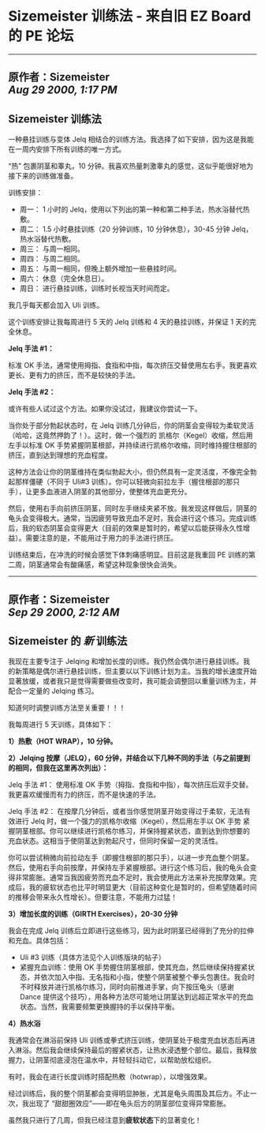 # Sizemeister 训练法 - 来自旧 EZ Board 的 PE 论坛

---
原作者：**Sizemeister**  
_Aug 29 2000, 1:17 PM_
---

## Sizemeister 训练法

一种悬挂训练与变体 Jelq 相结合的训练方法。我选择了如下安排，因为这是我能在一周内安排下所有训练的唯一方式。

“热” 包裹阴茎和睾丸，10 分钟。我喜欢热量刺激睾丸的感觉，这似乎能很好地为接下来的训练做准备。

训练安排：
- 周一： 1 小时的 Jelq，使用以下列出的第一种和第二种手法，热水浴替代热敷。
- 周二： 1.5 小时悬挂训练（20 分钟训练，10 分钟休息），30-45 分钟 Jelq，热水浴替代热敷。
- 周三： 与周一相同。
- 周四： 与周二相同。
- 周五： 与周一相同，但晚上额外增加一些悬挂时间。
- 周六： 休息（完全休息日）。
- 周日： 进行悬挂训练，训练时长视当天时间而定。

我几乎每天都会加入 Uli 训练。

这个训练安排让我每周进行 5 天的 Jelq 训练和 4 天的悬挂训练，并保证 1 天的完全休息。


**Jelq 手法 #1：**

标准 OK 手法，通常使用拇指、食指和中指，每次挤压交替使用左右手。我更喜欢更长、更有力的挤压，而不是较快的手法。

**Jelq 手法 #2：**

或许有些人试过这个方法。如果你没试过，我建议你尝试一下。

当你处于部分勃起状态时，在 Jelq 训练几分钟后，你的阴茎会变得较为柔软灵活（哈哈，这竟然押韵了！）。这时，做一个强烈的 凯格尔（Kegel）收缩，然后用左手以标准 OK 手势紧握阴茎根部，并持续进行凯格尔收缩，同时维持握住根部的挤压，直到达到理想的充血程度。

这种方法会让你的阴茎维持在类似勃起大小，但仍然具有一定灵活度，不像完全勃起那样僵硬（不同于 Uli#3 训练）。你可以轻微向前拉左手（握住根部的那只手），让更多血液进入阴茎的其他部分，使整体充血更充分。

然后，使用右手向前挤压阴茎，同时左手继续夹紧不放。我发现这样做后，阴茎的龟头会变得极大。通常，当因疲劳导致充血不足时，我会进行这个练习。完成训练后，我的软态阴茎会变得更大（目前的效果是暂时的，希望以后能获得永久性增益）。需要注意的是，不能用过于用力的手法进行挤压。

训练结束后，在冲洗的时候会感觉下体刺痛感明显。目前这是我重回 PE 训练的第二周，阴茎通常会有酸痛感，希望这种现象很快会消失。

---
原作者：**Sizemeister**  
_Sep 29 2000, 2:12 AM_
---

## Sizemeister 的 _新_ 训练法

我现在主要专注于 Jelqing 和增加长度的训练。我仍然会偶尔进行悬挂训练。我的新策略是偶尔进行悬挂训练，但主要以以下训练计划为主。当我的增长速度开始显著放缓，或者我只是觉得需要做些改变时，我可能会调整回以重量训练为主，并配合一定量的 Jelqing 练习。

知道何时调整训练方法至关重要！！！

我每周进行 5 天训练，具体如下：

**1）热敷（HOT WRAP），10 分钟。**

**2）Jelqing 按摩（JELQ），60 分钟，并结合以下几种不同的手法（与之前提到的相同，但我在这里再次列出）：**

Jelq 手法 #1：
使用标准 OK 手势（拇指、食指和中指），每次挤压后双手交替。我更喜欢缓慢而有力的挤压，而不是快速的手法。

Jelq 手法 #2：
在按摩几分钟后，或者当你感觉阴茎开始变得过于柔软，无法有效进行 Jelq 时，做一个强力的凯格尔收缩（Kegel），然后用左手以 OK 手势 紧握阴茎根部。你可以继续进行凯格尔练习，并保持握紧状态，直到达到你想要的 充血状态。这相当于使阴茎达到勃起尺寸，但同时保留一定的灵活性。

你可以尝试稍微向前拉动左手（即握住根部的那只手），以进一步充血整个阴茎。然后，使用右手向前按摩，并保持左手紧握根部。进行这个练习后，我的龟头会变得非常膨胀。通常当我因疲劳而充血不足时，我会使用此方法来补充按摩效果。完成后，我的疲软状态也比平时明显更大（目前这种变化是暂时的，但希望随着时间的推移会带来永久性增长）。但要注意，不能用力过猛！

**3）增加长度的训练（GIRTH Exercises），20-30 分钟**

我会在完成 Jelq 训练后立即进行这些练习，因为此时阴茎已经得到了充分的拉伸和充血。具体包括：

- Uli #3 训练（具体方法见个人训练版块的帖子）
- 紧握充血训练：使用 OK 手势握住阴茎根部，使其充血，然后继续保持握紧状态，并依次加入中指、无名指和小指，使整个阴茎被整个拳头包裹住。我会时不时释放并进行凯格尔练习，同时向前推进手掌，向下按压龟头（感谢 Dance 提供这个技巧），用各种方法尽可能地让阴茎达到远超正常水平的充血状态。当然，我需要频繁更换握持的手以保持平衡。
  
**4）热水浴**

我通常会在淋浴前保持 Uli 训练或拳式挤压训练，使阴茎处于极度充血状态后再进入淋浴。然后我会继续保持最后的握紧状态，让热水浸透整个部位。最后，我释放握力，让阴茎彻底浸泡在温水中，并轻轻抖动它，以帮助放松组织。

有时，我会在进行长度训练时搭配热敷（hotwrap），以增强效果。

经过训练后，我的整个阴茎都会变得明显肿胀，尤其是龟头周围及其后方。不止一次，我出现了 “甜甜圈效应”——即在龟头后方的阴茎部位变得异常膨胀。

虽然我只进行了几周，但我已经注意到**疲软状态**下的显著变化！

